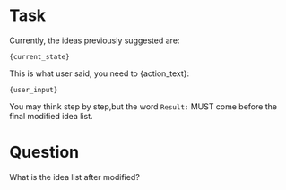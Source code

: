 # Task
Currently, the ideas previously suggested are:
```
{current_state}

```
This is what user said, you need to {action_text}:
```
{user_input}
```

You may think step by step,but the word `Result:` MUST come before the final modified idea list.
# Question
What is the idea list after modified?